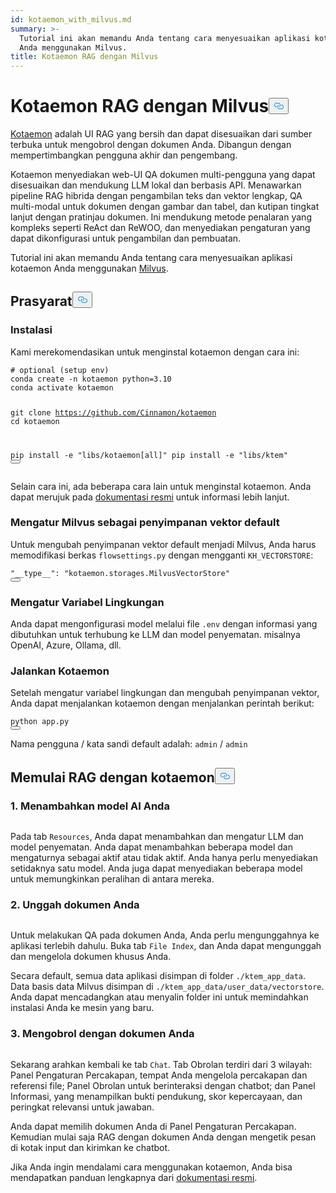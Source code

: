 ```yaml
---
id: kotaemon_with_milvus.md
summary: >-
  Tutorial ini akan memandu Anda tentang cara menyesuaikan aplikasi kotaemon
  Anda menggunakan Milvus.
title: Kotaemon RAG dengan Milvus
---
```

<h1 id="Kotaemon-RAG-with-Milvus" class="common-anchor-header">Kotaemon RAG dengan Milvus<button data-href="#Kotaemon-RAG-with-Milvus" class="anchor-icon" translate="no">
      <svg translate="no"
        aria-hidden="true"
        focusable="false"
        height="20"
        version="1.1"
        viewBox="0 0 16 16"
        width="16"
      >
        <path
          fill="#0092E4"
          fill-rule="evenodd"
          d="M4 9h1v1H4c-1.5 0-3-1.69-3-3.5S2.55 3 4 3h4c1.45 0 3 1.69 3 3.5 0 1.41-.91 2.72-2 3.25V8.59c.58-.45 1-1.27 1-2.09C10 5.22 8.98 4 8 4H4c-.98 0-2 1.22-2 2.5S3 9 4 9zm9-3h-1v1h1c1 0 2 1.22 2 2.5S13.98 12 13 12H9c-.98 0-2-1.22-2-2.5 0-.83.42-1.64 1-2.09V6.25c-1.09.53-2 1.84-2 3.25C6 11.31 7.55 13 9 13h4c1.45 0 3-1.69 3-3.5S14.5 6 13 6z"
        ></path>
      </svg>
    </button></h1><p><a href="https://github.com/Cinnamon/kotaemon">Kotaemon</a> adalah UI RAG yang bersih dan dapat disesuaikan dari sumber terbuka untuk mengobrol dengan dokumen Anda. Dibangun dengan mempertimbangkan pengguna akhir dan pengembang.</p>
<p>Kotaemon menyediakan web-UI QA dokumen multi-pengguna yang dapat disesuaikan dan mendukung LLM lokal dan berbasis API. Menawarkan pipeline RAG hibrida dengan pengambilan teks dan vektor lengkap, QA multi-modal untuk dokumen dengan gambar dan tabel, dan kutipan tingkat lanjut dengan pratinjau dokumen. Ini mendukung metode penalaran yang kompleks seperti ReAct dan ReWOO, dan menyediakan pengaturan yang dapat dikonfigurasi untuk pengambilan dan pembuatan.</p>
<p>Tutorial ini akan memandu Anda tentang cara menyesuaikan aplikasi kotaemon Anda menggunakan <a href="https://milvus.io/">Milvus</a>.</p>
<h2 id="Prerequisites" class="common-anchor-header">Prasyarat<button data-href="#Prerequisites" class="anchor-icon" translate="no">
      <svg translate="no"
        aria-hidden="true"
        focusable="false"
        height="20"
        version="1.1"
        viewBox="0 0 16 16"
        width="16"
      >
        <path
          fill="#0092E4"
          fill-rule="evenodd"
          d="M4 9h1v1H4c-1.5 0-3-1.69-3-3.5S2.55 3 4 3h4c1.45 0 3 1.69 3 3.5 0 1.41-.91 2.72-2 3.25V8.59c.58-.45 1-1.27 1-2.09C10 5.22 8.98 4 8 4H4c-.98 0-2 1.22-2 2.5S3 9 4 9zm9-3h-1v1h1c1 0 2 1.22 2 2.5S13.98 12 13 12H9c-.98 0-2-1.22-2-2.5 0-.83.42-1.64 1-2.09V6.25c-1.09.53-2 1.84-2 3.25C6 11.31 7.55 13 9 13h4c1.45 0 3-1.69 3-3.5S14.5 6 13 6z"
        ></path>
      </svg>
    </button></h2><h3 id="Installation" class="common-anchor-header">Instalasi</h3><p>Kami merekomendasikan untuk menginstal kotaemon dengan cara ini:</p>
<pre><code translate="no" class="language-shell"><span class="hljs-meta prompt_"># </span><span class="language-bash">optional (setup <span class="hljs-built_in">env</span>)</span>
conda create -n kotaemon python=3.10
conda activate kotaemon

git clone https://github.com/Cinnamon/kotaemon
cd kotaemon

pip install -e &quot;libs/kotaemon[all]&quot;
pip install -e &quot;libs/ktem&quot;
<button class="copy-code-btn"></button></code></pre>
<p>Selain cara ini, ada beberapa cara lain untuk menginstal kotaemon. Anda dapat merujuk pada <a href="https://github.com/Cinnamon/kotaemon?tab=readme-ov-file#installation">dokumentasi resmi</a> untuk informasi lebih lanjut.</p>
<h3 id="Set-Milvus-as-the-default-vector-storage" class="common-anchor-header">Mengatur Milvus sebagai penyimpanan vektor default</h3><p>Untuk mengubah penyimpanan vektor default menjadi Milvus, Anda harus memodifikasi berkas <code translate="no">flowsettings.py</code> dengan mengganti <code translate="no">KH_VECTORSTORE</code>:</p>
<pre><code translate="no" class="language-python"><span class="hljs-string">&quot;__type__&quot;</span>: <span class="hljs-string">&quot;kotaemon.storages.MilvusVectorStore&quot;</span>
<button class="copy-code-btn"></button></code></pre>
<h3 id="Set-Environment-Variables" class="common-anchor-header">Mengatur Variabel Lingkungan</h3><p>Anda dapat mengonfigurasi model melalui file <code translate="no">.env</code> dengan informasi yang dibutuhkan untuk terhubung ke LLM dan model penyematan. misalnya OpenAI, Azure, Ollama, dll.</p>
<h3 id="Run-Kotaemon" class="common-anchor-header">Jalankan Kotaemon</h3><p>Setelah mengatur variabel lingkungan dan mengubah penyimpanan vektor, Anda dapat menjalankan kotaemon dengan menjalankan perintah berikut:</p>
<pre><code translate="no" class="language-shell">python app.py
<button class="copy-code-btn"></button></code></pre>
<p>Nama pengguna / kata sandi default adalah: <code translate="no">admin</code> / <code translate="no">admin</code></p>
<h2 id="Start-RAG-with-kotaemon" class="common-anchor-header">Memulai RAG dengan kotaemon<button data-href="#Start-RAG-with-kotaemon" class="anchor-icon" translate="no">
      <svg translate="no"
        aria-hidden="true"
        focusable="false"
        height="20"
        version="1.1"
        viewBox="0 0 16 16"
        width="16"
      >
        <path
          fill="#0092E4"
          fill-rule="evenodd"
          d="M4 9h1v1H4c-1.5 0-3-1.69-3-3.5S2.55 3 4 3h4c1.45 0 3 1.69 3 3.5 0 1.41-.91 2.72-2 3.25V8.59c.58-.45 1-1.27 1-2.09C10 5.22 8.98 4 8 4H4c-.98 0-2 1.22-2 2.5S3 9 4 9zm9-3h-1v1h1c1 0 2 1.22 2 2.5S13.98 12 13 12H9c-.98 0-2-1.22-2-2.5 0-.83.42-1.64 1-2.09V6.25c-1.09.53-2 1.84-2 3.25C6 11.31 7.55 13 9 13h4c1.45 0 3-1.69 3-3.5S14.5 6 13 6z"
        ></path>
      </svg>
    </button></h2><h3 id="1-Add-your-AI-models" class="common-anchor-header">1. Menambahkan model AI Anda</h3><p>
  <span class="img-wrapper">
    <img translate="no" src="/docs/v2.6.x/assets/kotaemon_1.png" alt="" class="doc-image" id="" />
    <span></span>
  </span>
</p>
<p>Pada tab <code translate="no">Resources</code>, Anda dapat menambahkan dan mengatur LLM dan model penyematan. Anda dapat menambahkan beberapa model dan mengaturnya sebagai aktif atau tidak aktif. Anda hanya perlu menyediakan setidaknya satu model. Anda juga dapat menyediakan beberapa model untuk memungkinkan peralihan di antara mereka.</p>
<h3 id="2-Upload-your-documents" class="common-anchor-header">2. Unggah dokumen Anda</h3><p>
  <span class="img-wrapper">
    <img translate="no" src="/docs/v2.6.x/assets/kotaemon_2.png" alt="" class="doc-image" id="" />
    <span></span>
  </span>
</p>
<p>Untuk melakukan QA pada dokumen Anda, Anda perlu mengunggahnya ke aplikasi terlebih dahulu. Buka tab <code translate="no">File Index</code>, dan Anda dapat mengunggah dan mengelola dokumen khusus Anda.</p>
<p>Secara default, semua data aplikasi disimpan di folder <code translate="no">./ktem_app_data</code>. Data basis data Milvus disimpan di <code translate="no">./ktem_app_data/user_data/vectorstore</code>. Anda dapat mencadangkan atau menyalin folder ini untuk memindahkan instalasi Anda ke mesin yang baru.</p>
<h3 id="3-Chat-with-your-documents" class="common-anchor-header">3. Mengobrol dengan dokumen Anda</h3><p>
  <span class="img-wrapper">
    <img translate="no" src="/docs/v2.6.x/assets/kotaemon_3.png" alt="" class="doc-image" id="" />
    <span></span>
  </span>
</p>
<p>Sekarang arahkan kembali ke tab <code translate="no">Chat</code>. Tab Obrolan terdiri dari 3 wilayah: Panel Pengaturan Percakapan, tempat Anda mengelola percakapan dan referensi file; Panel Obrolan untuk berinteraksi dengan chatbot; dan Panel Informasi, yang menampilkan bukti pendukung, skor kepercayaan, dan peringkat relevansi untuk jawaban.</p>
<p>Anda dapat memilih dokumen Anda di Panel Pengaturan Percakapan. Kemudian mulai saja RAG dengan dokumen Anda dengan mengetik pesan di kotak input dan kirimkan ke chatbot.</p>
<p>Jika Anda ingin mendalami cara menggunakan kotaemon, Anda bisa mendapatkan panduan lengkapnya dari <a href="https://cinnamon.github.io/kotaemon/usage/">dokumentasi resmi</a>.</p>
